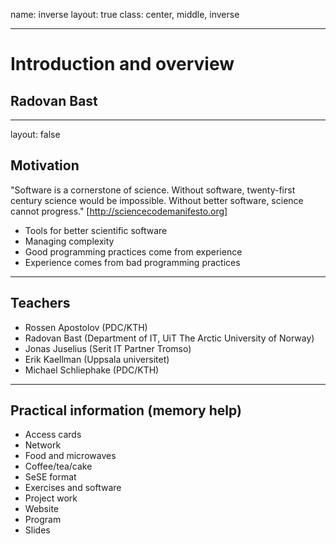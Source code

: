 name: inverse
layout: true
class: center, middle, inverse

---

# Introduction and overview

## Radovan Bast

---

layout: false

## Motivation

"Software is a cornerstone of science. Without software, twenty-first century
science would be impossible. Without better software, science cannot progress."
[http://sciencecodemanifesto.org]

- Tools for better scientific software
- Managing complexity
- Good programming practices come from experience
- Experience comes from bad programming practices

---

## Teachers

- Rossen Apostolov (PDC/KTH)
- Radovan Bast (Department of IT, UiT The Arctic University of Norway)
- Jonas Juselius (Serit IT Partner Tromso)
- Erik Kaellman (Uppsala universitet)
- Michael Schliephake (PDC/KTH)

---

## Practical information (memory help)

- Access cards
- Network
- Food and microwaves
- Coffee/tea/cake
- SeSE format
- Exercises and software
- Project work
- Website
- Program
- Slides
